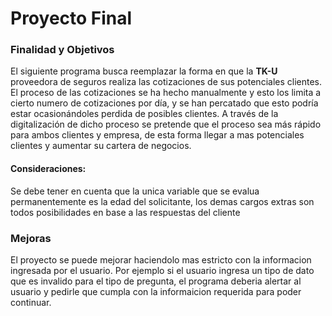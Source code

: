 # Proyecto Final 

### Finalidad y Objetivos

El siguiente programa busca reemplazar la forma en que la **TK-U** proveedora de seguros realiza las cotizaciones de sus potenciales clientes. El proceso de las cotizaciones se ha hecho manualmente y esto los limita a cierto numero de cotizaciones por día, y se han percatado que esto podría estar ocasionándoles perdida de posibles clientes. A través de la digitalización de dicho proceso se pretende que el proceso sea más rápido para ambos clientes y empresa, de esta forma llegar a mas potenciales clientes y aumentar su cartera de negocios. 

#### Consideraciones:
Se debe tener en cuenta que la unica variable que se evalua permanentemente es la edad del solicitante, los demas cargos extras son todos posibilidades en base a las respuestas del cliente

### Mejoras

El proyecto se puede mejorar haciendolo mas estricto con la informacion ingresada por el usuario. Por ejemplo si el usuario ingresa un tipo de dato que es invalido para el tipo de pregunta, el programa deberia alertar al usuario y pedirle que cumpla con la informaicion requerida para poder continuar. 
